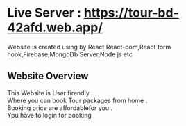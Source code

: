 # Live Server : https://tour-bd-42afd.web.app/
Website is created using by React,React-dom,React form hook,Firebase,MongoDb Server,Node js etc

## Website Overview
This Website is User firendly .\
Where you can book Tour packages from home .\
Booking price are affordablefor you .\
Ypu have to login for booking

